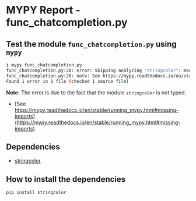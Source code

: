 # MYPY Report - func_chatcompletion.py

## Test the module `func_chatcompletion.py` using `mypy`

```bash
❯ mypy func_chatcompletion.py
func_chatcompletion.py:20: error: Skipping analyzing "stringcolor": module is installed, but missing library stubs or py.typed marker  [import-untyped]
func_chatcompletion.py:20: note: See https://mypy.readthedocs.io/en/stable/running_mypy.html#missing-imports
Found 1 error in 1 file (checked 1 source file)
```

**Note:** The error is due to the fact that the module `stringcolor` is not typed.

- [See https://mypy.readthedocs.io/en/stable/running_mypy.html#missing-imports](https://mypy.readthedocs.io/en/stable/running_mypy.html#missing-imports)

## Dependencies

- [stringcolor](https://pypi.org/project/stringcolor/)

## How to install the dependencies

```bash
pip install stringcolor
```
